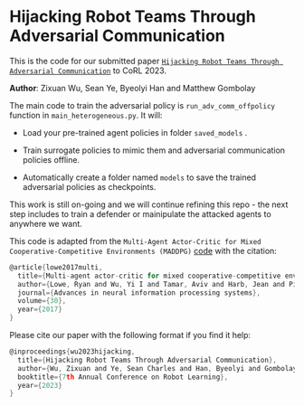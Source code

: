 # Hijacking Robot Teams Through Adversarial Communication

This is the code for our submitted paper [`Hijacking Robot Teams Through Adversarial Communication`](https://openreview.net/pdf?id=bIvIUNH9VQ) to CoRL 2023.

**Author**: Zixuan Wu, Sean Ye, Byeolyi Han and Matthew Gombolay

The main code to train the adversarial policy is `run_adv_comm_offpolicy` function in `main_heterogeneous.py`. It will:

* Load your pre-trained agent policies in folder `saved_models` .

* Train surrogate policies to mimic them and adversarial communication policies offline.

* Automatically create a folder named `models` to save the trained adversarial policies as checkpoints.

This work is still on-going and we will continue refining this repo - the next step includes to train a defender or mainipulate the attacked agents to anywhere we want.

This code is adapted from the `Multi-Agent Actor-Critic for Mixed Cooperative-Competitive Environments (MADDPG)` [code](https://github.com/shariqiqbal2810/maddpg-pytorch) with the citation:

```c
@article{lowe2017multi,
  title={Multi-agent actor-critic for mixed cooperative-competitive environments},
  author={Lowe, Ryan and Wu, Yi I and Tamar, Aviv and Harb, Jean and Pieter Abbeel, OpenAI and Mordatch, Igor},
  journal={Advances in neural information processing systems},
  volume={30},
  year={2017}
}
```

Please cite our paper with the following format if you find it help:

```c
@inproceedings{wu2023hijacking,
  title={Hijacking Robot Teams Through Adversarial Communication},
  author={Wu, Zixuan and Ye, Sean Charles and Han, Byeolyi and Gombolay, Matthew},
  booktitle={7th Annual Conference on Robot Learning},
  year={2023}
}
```
